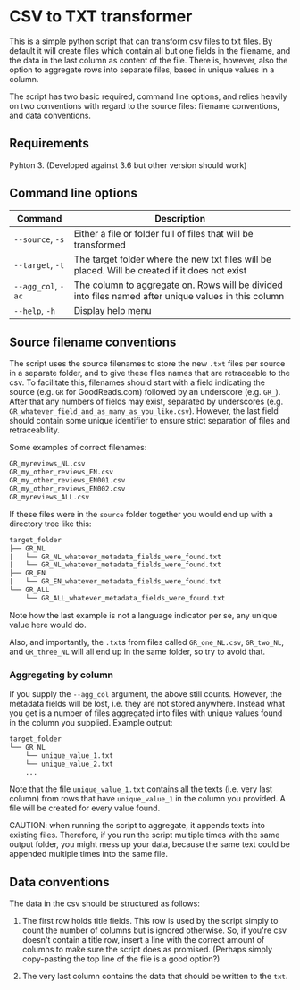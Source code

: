 # CSV to TXT transformer

This is a simple python script that can transform csv files to txt files. By default it will create files which contain all but one fields in the filename, and the data in the last column as content of the file. There is, however, also the option to aggregate rows into separate files,
based in unique values in a column.

The script has two basic required, command line options, and relies heavily on two conventions with regard to the source files: filename conventions, and data conventions.

## Requirements

Pyhton 3. (Developed against 3.6 but other version should work)

## Command line options

| Command | Description |
| ------- | ---------- |
|`--source`, `-s` | Either a file or folder full of files that will be transformed |
| `--target`, `-t` | The target folder where the new txt files will be placed. Will be created if it does not exist |
| `--agg_col`, `-ac` | The column to aggregate on. Rows will be divided into files named after unique values in this column |
| `--help`, `-h` | Display help menu |

## Source filename conventions

The script uses the source filenames to store the new `.txt` files per source in a separate folder, and to give these files names that are retraceable to the csv. To facilitate this, filenames should start with a field indicating the source (e.g. `GR` for GoodReads.com) followed by an underscore (e.g. `GR_`). After that any numbers of fields may exist, separated by underscores (e.g. `GR_whatever_field_and_as_many_as_you_like.csv`). However, the last field should contain some unique identifier to ensure strict separation of files and retraceability.

Some examples of correct filenames:

```txt
GR_myreviews_NL.csv
GR_my_other_reviews_EN.csv
GR_my_other_reviews_EN001.csv
GR_my_other_reviews_EN002.csv
GR_myreviews_ALL.csv
```

If these files were in the `source` folder together you would end up with a directory tree like this:

```txt
target_folder
├── GR_NL
|   └── GR_NL_whatever_metadata_fields_were_found.txt
|   └── GR_NL_whatever_metadata_fields_were_found.txt
├── GR_EN
|   └── GR_EN_whatever_metadata_fields_were_found.txt
└── GR_ALL
    └── GR_ALL_whatever_metadata_fields_were_found.txt
```

Note how the last example is not a language indicator per se, any unique value here would do.

Also, and importantly, the `.txt`s from files called `GR_one_NL.csv`, `GR_two_NL`, and `GR_three_NL` will all end up in the same folder, so try to avoid that.

### Aggregating by column

If you supply the `--agg_col` argument, the above still counts. However, the metadata fields will be lost, i.e. they are not stored anywhere.
Instead what you get is a number of files aggregated into files with unique values found in the column you supplied. Example output:

```txt
target_folder
└── GR_NL
    └── unique_value_1.txt
    └── unique_value_2.txt
    ...
```

Note that the file `unique_value_1.txt` contains all the texts (i.e. very last column) from rows that have `unique_value_1` in the column you provided. A file will be created for every value found.

CAUTION: when running the script to aggregate, it appends texts into existing files. Therefore, if you run the script multiple times with the same output folder, you might mess up your data, because the same text could be appended multiple times into the same file.

## Data conventions

The data in the csv should be structured as follows:

1) The first row holds title fields. This row is used by the script simply to count the number of columns but is ignored otherwise. So, if you're csv doesn't contain a title row, insert a line with the correct amount of columns to make sure the script does as promised. (Perhaps simply copy-pasting the top line of the file is a good option?)

2) The very last column contains the data that should be written to the `txt`.
